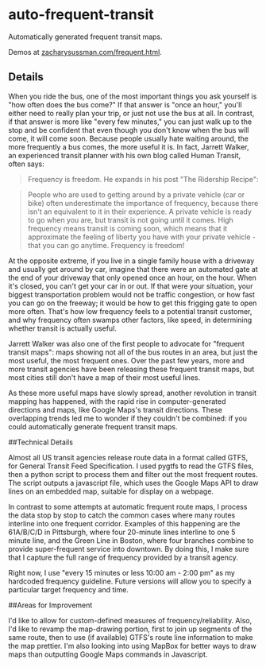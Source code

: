 # auto-frequent-transit
Automatically generated frequent transit maps.  

Demos at [zacharysussman.com/frequent.html](zacharysussman.com/frequent.html).

## Details
When you ride the bus, one of the most important things you ask yourself is "how often does the bus come?" If that answer is "once an hour," you'll either need to really plan your trip, or just not use the bus at all. In contrast, if that answer is more like "every few minutes," you can just walk up to the stop and be confident that even though you don't know when the bus will come, it will come soon. Because people usually hate waiting around, the more frequently a bus comes, the more useful it is. In fact, Jarrett Walker, an experienced transit planner with his own blog called Human Transit, often says:
>Frequency is freedom.
He expands in his post "The Ridership Recipe":

>People who are used to getting around by a private vehicle (car or bike) often underestimate the importance of frequency, because there isn't an equivalent to it in their experience. A private vehicle is ready to go when you are, but transit is not going until it comes. High frequency means transit is coming soon, which means that it approximate the feeling of liberty you have with your private vehicle - that you can go anytime. Frequency is freedom!

At the opposite extreme, if you live in a single family house with a driveway and usually get around by car, imagine that there were an automated gate at the end of your driveway that only opened once an hour, on the hour. When it's closed, you can't get your car in or out. If that were your situation, your biggest transportation problem would not be traffic congestion, or how fast you can go on the freeway; it would be how to get this frigging gate to open more often. That's how low frequency feels to a potential transit customer, and why frequency often swamps other factors, like speed, in determining whether transit is actually useful.

Jarrett Walker was also one of the first people to advocate for "frequent transit maps": maps showing not all of the bus routes in an area, but just the most useful, the most frequent ones. Over the past few years, more and more transit agencies have been releasing these frequent transit maps, but most cities still don't have a map of their most useful lines.

As these more useful maps have slowly spread, another revolution in transit mapping has happened, with the rapid rise in computer-generated directions and maps, like Google Maps's transit directions. These overlapping trends led me to wonder if they couldn't be combined: if you could automatically generate frequent transit maps.

##Technical Details

Almost all US transit agencies release route data in a format called GTFS, for General Transit Feed Specification. I used pygtfs to read the GTFS files, then a python script to process them and filter out the most frequent routes. The script outputs a javascript file, which uses the Google Maps API to draw lines on an embedded map, suitable for display on a webpage.

In contrast to some attempts at automatic frequent route maps, I process the data stop by stop to catch the common cases where many routes interline into one frequent corridor. Examples of this happening are the 61A/B/C/D in Pittsburgh, where four 20-minute lines interline to one 5 minute line, and the Green Line in Boston, where four branches combine to provide super-frequent service into downtown. By doing this, I make sure that I capture the full range of frequency provided by a transit agency.

Right now, I use "every 15 minutes or less 10:00 am - 2:00 pm" as my hardcoded frequency guideline. Future versions will allow you to specify a particular target frequency and time.

##Areas for Improvement

I'd like to allow for custom-defined measures of frequency/reliability. Also, I'd like to revamp the map-drawing portion, first to join up segments of the same route, then to use (if available) GTFS's route line information to make the map prettier. I'm also looking into using MapBox for better ways to draw maps than outputting Google Maps commands in Javascript.
